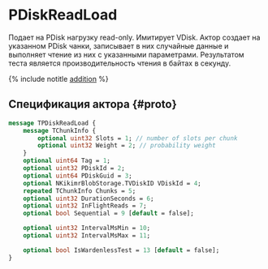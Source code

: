 # PDiskReadLoad

Подает на PDisk нагрузку read-only. Имитирует VDisk. Актор создает на указанном PDisk чанки, записывает в них случайные данные и выполняет чтение из них с указанными параметрами. Результатом теста является производительность чтения в байтах в секунду.

{% include notitle [addition](../_includes/addition.md) %}

## Спецификация актора {#proto}

```proto
message TPDiskReadLoad {
    message TChunkInfo {
        optional uint32 Slots = 1; // number of slots per chunk
        optional uint32 Weight = 2; // probability weight
    }
    optional uint64 Tag = 1;
    optional uint32 PDiskId = 2;
    optional uint64 PDiskGuid = 3;
    optional NKikimrBlobStorage.TVDiskID VDiskId = 4;
    repeated TChunkInfo Chunks = 5;
    optional uint32 DurationSeconds = 6;
    optional uint32 InFlightReads = 7;
    optional bool Sequential = 9 [default = false];

    optional uint32 IntervalMsMin = 10;
    optional uint32 IntervalMsMax = 11;

    optional bool IsWardenlessTest = 13 [default = false];
}
```
